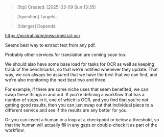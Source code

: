 
>[!tip] Created: [2025-03-09 Sun 13:35]

>[!question] Targets: 

>[!danger] Depends: 

https://mistral.ai/en/news/mistral-ocr

Seems best way to extract text from any pdf. 

Probably other services for translation are coming soon too.

We should also have some base load for tasks for OCR as well as keeping track of the benchmarks, so that we're notified whenever they update. That way, we can always be assured that we have the best that we can find, and we're also monitoring the next best two and three.

For example, if there are some niche uses that seem benefited, we can swap these things in and out. If you're defining a workflow that has a number of steps in it, one of which is OCR, and you find that you're not getting good results, then you can just swap out that individual piece to a different service and see if the results are any better for you. 

Or you can insert a human in a loop at a checkpoint or below a threshold, so that the human will actually fill in any gaps or double-check it as part of the workflow. 